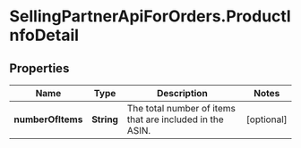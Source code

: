 # SellingPartnerApiForOrders.ProductInfoDetail

## Properties

Name | Type | Description | Notes
------------ | ------------- | ------------- | -------------
**numberOfItems** | **String** | The total number of items that are included in the ASIN. | [optional] 


